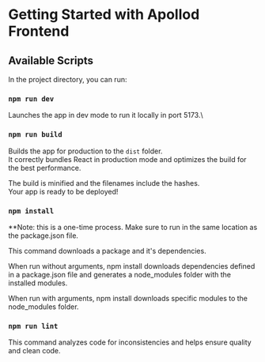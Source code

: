 # Getting Started with Apollod Frontend

## Available Scripts

In the project directory, you can run:

### `npm run dev`

Launches the app in dev mode to run it locally in port 5173.\

### `npm run build`

Builds the app for production to the `dist` folder.\
It correctly bundles React in production mode and optimizes the build for the best performance.

The build is minified and the filenames include the hashes.\
Your app is ready to be deployed!

### `npm install`

**Note: this is a one-time process. Make sure to run in the same location as the package.json file.

This command downloads a package and it's dependencies. 

When run without arguments, npm install downloads dependencies defined in a package.json file and generates a node_modules folder with the installed modules.

When run with arguments, npm install downloads specific modules to the node_modules folder.

### `npm run lint`

This command analyzes code for inconsistencies and helps ensure quality and clean code.